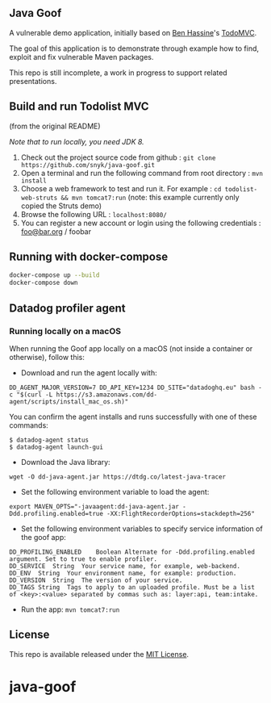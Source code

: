 ## Java Goof

A vulnerable demo application, initially based on [Ben Hassine](https://github.com/benas/)'s [TodoMVC](https://github.com/benas/todolist-mvc). 

The goal of this application is to demonstrate through example how to find, exploit and fix vulnerable Maven packages. 

This repo is still incomplete, a work in progress to support related presentations.


## Build and run Todolist MVC

(from the original README)

*Note that to run locally, you need JDK 8.*

1.  Check out the project source code from github : `git clone https://github.com/snyk/java-goof.git`
2.  Open a terminal and run the following command from root directory : `mvn install`
3.  Choose a web framework to test and run it. For example : `cd todolist-web-struts && mvn tomcat7:run` (note: this example currently only copied the Struts demo)
4.  Browse the following URL : `localhost:8080/`
5.  You can register a new account or login using the following credentials : foo@bar.org / foobar

## Running with docker-compose
```bash
docker-compose up --build
docker-compose down
```

## Datadog profiler agent

### Running locally on a macOS

When running the Goof app locally on a macOS (not inside a container or otherwise), follow this:
* Download and run the agent locally with: 
```
DD_AGENT_MAJOR_VERSION=7 DD_API_KEY=1234 DD_SITE="datadoghq.eu" bash -c "$(curl -L https://s3.amazonaws.com/dd-agent/scripts/install_mac_os.sh)"
```

You can confirm the agent installs and runs successfully with one of these commands:
```
$ datadog-agent status
$ datadog-agent launch-gui
```
* Download the Java library:
```
wget -O dd-java-agent.jar https://dtdg.co/latest-java-tracer
```
* Set the following environment variable to load the agent:
```
export MAVEN_OPTS="-javaagent:dd-java-agent.jar -Ddd.profiling.enabled=true -XX:FlightRecorderOptions=stackdepth=256"
```
* Set the following environment variables to specify service information of the goof app:
```
DD_PROFILING_ENABLED	Boolean	Alternate for -Ddd.profiling.enabled argument. Set to true to enable profiler.
DD_SERVICE	String	Your service name, for example, web-backend.
DD_ENV	String	Your environment name, for example: production.
DD_VERSION	String	The version of your service.
DD_TAGS	String	Tags to apply to an uploaded profile. Must be a list of <key>:<value> separated by commas such as: layer:api, team:intake.
```
* Run the app: `mvn tomcat7:run`

## License
This repo is available released under the [MIT License](http://opensource.org/licenses/mit-license.php/).
# java-goof
